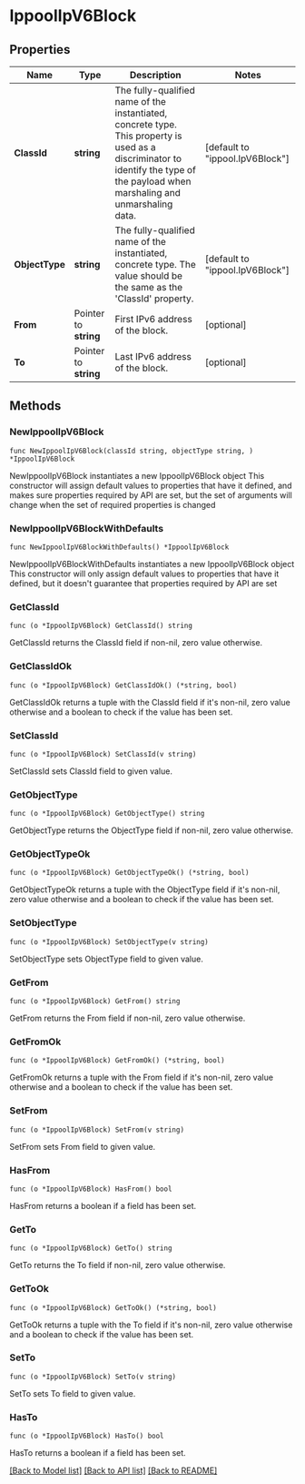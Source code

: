 # IppoolIpV6Block

## Properties

Name | Type | Description | Notes
------------ | ------------- | ------------- | -------------
**ClassId** | **string** | The fully-qualified name of the instantiated, concrete type. This property is used as a discriminator to identify the type of the payload when marshaling and unmarshaling data. | [default to "ippool.IpV6Block"]
**ObjectType** | **string** | The fully-qualified name of the instantiated, concrete type. The value should be the same as the &#39;ClassId&#39; property. | [default to "ippool.IpV6Block"]
**From** | Pointer to **string** | First IPv6 address of the block. | [optional] 
**To** | Pointer to **string** | Last IPv6 address of the block. | [optional] 

## Methods

### NewIppoolIpV6Block

`func NewIppoolIpV6Block(classId string, objectType string, ) *IppoolIpV6Block`

NewIppoolIpV6Block instantiates a new IppoolIpV6Block object
This constructor will assign default values to properties that have it defined,
and makes sure properties required by API are set, but the set of arguments
will change when the set of required properties is changed

### NewIppoolIpV6BlockWithDefaults

`func NewIppoolIpV6BlockWithDefaults() *IppoolIpV6Block`

NewIppoolIpV6BlockWithDefaults instantiates a new IppoolIpV6Block object
This constructor will only assign default values to properties that have it defined,
but it doesn't guarantee that properties required by API are set

### GetClassId

`func (o *IppoolIpV6Block) GetClassId() string`

GetClassId returns the ClassId field if non-nil, zero value otherwise.

### GetClassIdOk

`func (o *IppoolIpV6Block) GetClassIdOk() (*string, bool)`

GetClassIdOk returns a tuple with the ClassId field if it's non-nil, zero value otherwise
and a boolean to check if the value has been set.

### SetClassId

`func (o *IppoolIpV6Block) SetClassId(v string)`

SetClassId sets ClassId field to given value.


### GetObjectType

`func (o *IppoolIpV6Block) GetObjectType() string`

GetObjectType returns the ObjectType field if non-nil, zero value otherwise.

### GetObjectTypeOk

`func (o *IppoolIpV6Block) GetObjectTypeOk() (*string, bool)`

GetObjectTypeOk returns a tuple with the ObjectType field if it's non-nil, zero value otherwise
and a boolean to check if the value has been set.

### SetObjectType

`func (o *IppoolIpV6Block) SetObjectType(v string)`

SetObjectType sets ObjectType field to given value.


### GetFrom

`func (o *IppoolIpV6Block) GetFrom() string`

GetFrom returns the From field if non-nil, zero value otherwise.

### GetFromOk

`func (o *IppoolIpV6Block) GetFromOk() (*string, bool)`

GetFromOk returns a tuple with the From field if it's non-nil, zero value otherwise
and a boolean to check if the value has been set.

### SetFrom

`func (o *IppoolIpV6Block) SetFrom(v string)`

SetFrom sets From field to given value.

### HasFrom

`func (o *IppoolIpV6Block) HasFrom() bool`

HasFrom returns a boolean if a field has been set.

### GetTo

`func (o *IppoolIpV6Block) GetTo() string`

GetTo returns the To field if non-nil, zero value otherwise.

### GetToOk

`func (o *IppoolIpV6Block) GetToOk() (*string, bool)`

GetToOk returns a tuple with the To field if it's non-nil, zero value otherwise
and a boolean to check if the value has been set.

### SetTo

`func (o *IppoolIpV6Block) SetTo(v string)`

SetTo sets To field to given value.

### HasTo

`func (o *IppoolIpV6Block) HasTo() bool`

HasTo returns a boolean if a field has been set.


[[Back to Model list]](../README.md#documentation-for-models) [[Back to API list]](../README.md#documentation-for-api-endpoints) [[Back to README]](../README.md)



